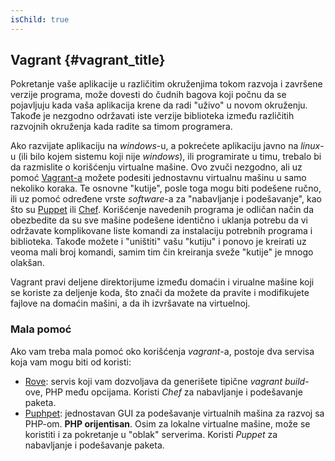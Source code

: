 ```yaml
---
isChild: true
---
```


## Vagrant {#vagrant_title}

Pokretanje vaše aplikacije u različitim okruženjima tokom razvoja i završene verzije programa, može dovesti do čudnih 
bagova koji počnu da se pojavljuju kada vaša aplikacija krene da radi "uživo" u novom okruženju. Takođe je nezgodno 
održavati iste verzije biblioteka između različitih razvojnih okruženja kada radite sa timom programera. 

Ako razvijate aplikaciju na _windows_-u, a pokrećete aplikaciju javno na _linux_-u (ili bilo kojem sistemu koji nije 
_windows_), ili programirate u timu, trebalo bi da razmislite o korišćenju virtualne mašine. Ovo zvuči nezgodno, ali 
uz pomoć [Vagrant-a][vagrant] možete podesiti jednostavnu virtualnu mašinu u samo nekoliko koraka. Te osnovne "kutije", 
posle toga mogu biti podešene ručno, ili uz pomoć određene vrste _software_-a za "nabavljanje i podešavanje", kao što su 
[Puppet][puppet] ili [Chef][chef]. Korišćenje navedenih programa je odličan način da obezbedite da su sve mašine 
podešene identično i uklanja potrebu da vi održavate komplikovane liste komandi za instalaciju potrebnih programa 
i biblioteka. Takođe možete i "uništiti" vašu "kutiju" i ponovo je kreirati uz veoma mali broj komandi, samim tim čin 
kreiranja sveže "kutije" je mnogo olakšan.

Vagrant pravi deljene direktorijume između domaćin i virualne mašine koji se koriste za deljenje koda, što znači da 
možete da pravite i modifikujete fajlove na domaćin mašini, a da ih izvršavate na virtuelnoj.

### Mala pomoć

Ako vam treba mala pomoć oko korišćenja _vagrant_-a, postoje dva servisa koja vam mogu biti od koristi:

- [Rove][rove]: servis koji vam dozvoljava da generišete tipične _vagrant_ _build_-ove, PHP među opcijama. Koristi 
  _Chef_ za nabavljanje i podešavanje paketa.
- [Puphpet][puphpet]: jednostavan GUI za podešavanje virtualnih mašina za razvoj sa PHP-om. **PHP orijentisan**. Osim za
  lokalne virtualne mašine, može se koristiti i za pokretanje u "oblak" serverima. Koristi _Puppet_ za nabavljanje i 
  podešavanje paketa.

[vagrant]: http://vagrantup.com/
[puppet]: http://www.puppetlabs.com/
[chef]: http://www.opscode.com/
[rove]: http://rove.io/
[puphpet]: https://puphpet.com/
